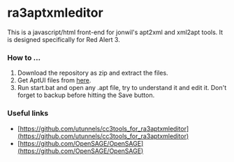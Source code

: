 # ra3aptxmleditor
This is a javascript/html front-end for jonwil's apt2xml and xml2apt tools. It is designed specifically for Red Alert 3.

### How to ...

1. Download the repository as zip and extract the files.
2. Get AptUI files from [here](https://www.moddb.com/games/cc-red-alert-3/downloads/ra3-mod-ui-source-pack).
3. Run start.bat and open any .apt file, try to understand it and edit it. Don't forget to backup before hitting the Save button.

### Useful links
- [https://github.com/utunnels/cc3tools_for_ra3aptxmleditor](https://github.com/utunnels/cc3tools_for_ra3aptxmleditor)
- [https://github.com/OpenSAGE/OpenSAGE](https://github.com/OpenSAGE/OpenSAGE)

